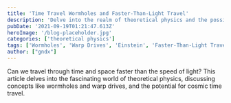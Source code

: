```yaml
---
title: 'Time Travel Wormholes and Faster-Than-Light Travel'
description: 'Delve into the realm of theoretical physics and the possibilities of traversable wormholes and warp drives.'
pubDate: '2021-09-19T01:21:47.613Z'
heroImage: '/blog-placeholder.jpg'
categories: ['theoretical physics']
tags: ['Wormholes', 'Warp Drives', 'Einstein', 'Faster-Than-Light Travel']
author: ["gndx"]
---
```

Can we travel through time and space faster than the speed of light? This article delves into the fascinating world of theoretical physics, discussing concepts like wormholes and warp drives, and the potential for cosmic time travel.
